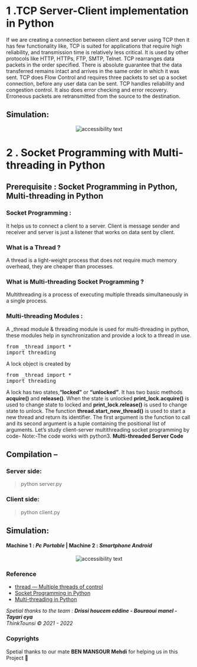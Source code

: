 # 1 .TCP Server-Client implementation in Python

If we are creating a connection between client and server using TCP then it has few functionality like, TCP is suited for applications that require high reliability, and transmission time is relatively less critical. It is used by other protocols like HTTP, HTTPs, FTP, SMTP, Telnet. TCP rearranges data packets in the order specified. There is absolute guarantee that the data transferred remains intact and arrives in the same order in which it was sent. TCP does Flow Control and requires three packets to set up a socket connection, before any user data can be sent. TCP handles reliability and congestion control. It also does error checking and error recovery. Erroneous packets are retransmitted from the source to the destination.

## Simulation:
<p align="center" >
  <img src="https://i.imgur.com/x7pXND4.png"  alt="accessibility text">
</p>

# 2 . Socket Programming with Multi-threading in Python

## Prerequisite : Socket Programming in Python, Multi-threading in Python

### Socket Programming : 
It helps us to connect a client to a server. Client is message sender and receiver and server is just a listener that works on data sent by client.
### What is a Thread ?  
A thread is a light-weight process that does not require much memory overhead, they are cheaper than processes.
### What is Multi-threading Socket Programming ? 
Multithreading is a process of executing multiple threads simultaneously in a single process.
### Multi-threading Modules : 
A _thread module & threading module is used for multi-threading in python, these modules help in synchronization and provide a lock to a thread in use. 

<pre>from _thread import *
import threading</pre>

A lock object is created by

<pre>from _thread import *
import threading</pre>

A lock has two states,**“locked”** or **“unlocked”**. It has two basic methods **acquire()** and **release()**. When the state is unlocked **print_lock.acquire()** is used to change state to locked and **print_lock.release()** is used to change state to unlock.
The function **thread.start_new_thread()** is used to start a new thread and return its identifier. The first argument is the function to call and its second argument is a tuple containing the positional list of arguments.
Let’s study client-server multithreading socket programming by code- 
Note:-The code works with python3. 
**Multi-threaded Server Code**

## Compilation – 

### Server side: 
> python server.py


### Client side: 
> python client.py

## Simulation:
#### Machine 1 : *Pc Portable* | Machine 2 : *Smartphone Android*
<p align="center" >
  <img src="https://i.imgur.com/AVvkH0O.jpg"  alt="accessibility text">
</p>

### Reference 
- [thread — Multiple threads of control](https://docs.python.org/2/library/thread.html)
- [Socket Programming in Python](https://www.geeksforgeeks.org/socket-programming-python/) 
- [Multi-threading in Python](https://www.geeksforgeeks.org/multithreading-python-set-1/)


<i>Spetial thanks to the team : <b >Drissi houcem eddine - Bouraoui manel - Tayari eya </b> </i>
<br>
<i>ThinkTounsi © 2021 - 2022</i>

### Copyrights 
Spetial thanks to our mate **BEN MANSOUR Mehdi** for helping us in this Project  💃



